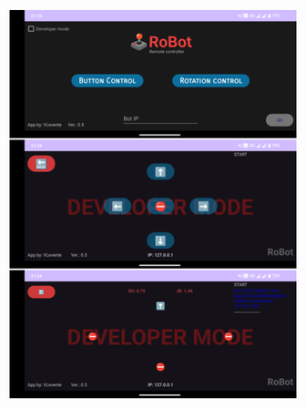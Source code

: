 ![RoBot image1](https://github.com/Varga-Levente/RoBOT-Controller-Android-APP/blob/master/IMGS/Screenshot_20240425-215416.png)
![RoBot image2](https://github.com/Varga-Levente/RoBOT-Controller-Android-APP/blob/master/IMGS/Screenshot_20240425-215425.png)
![RoBot image3](https://github.com/Varga-Levente/RoBOT-Controller-Android-APP/blob/master/IMGS/Screenshot_20240425-215429.png)
